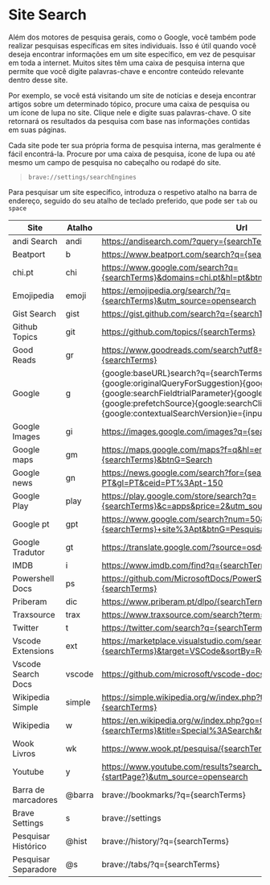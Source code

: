 # Site Search
Além dos motores de pesquisa gerais, como o Google, você também pode realizar pesquisas específicas em sites individuais. Isso é útil quando você deseja encontrar informações em um site específico, em vez de pesquisar em toda a internet. Muitos sites têm uma caixa de pesquisa interna que permite que você digite palavras-chave e encontre conteúdo relevante dentro desse site.

Por exemplo, se você está visitando um site de notícias e deseja encontrar artigos sobre um determinado tópico, procure uma caixa de pesquisa ou um ícone de lupa no site. Clique nele e digite suas palavras-chave. O site retornará os resultados da pesquisa com base nas informações contidas em suas páginas.

Cada site pode ter sua própria forma de pesquisa interna, mas geralmente é fácil encontrá-la. Procure por uma caixa de pesquisa, ícone de lupa ou até mesmo um campo de pesquisa no cabeçalho ou rodapé do site.

> `brave://settings/searchEngines`

Para pesquisar um site específico, introduza o respetivo atalho na barra de endereço, seguido do seu atalho de teclado preferido, que pode ser `tab` ou `space`

Site				|Atalho		| Url
--------------------|-----------|------
andi Search			| andi		| https://andisearch.com/?query={searchTerms}
Beatport			| b			| https://www.beatport.com/search?q={searchTerms}
chi.pt				| chi		| https://www.google.com/search?q={searchTerms}&domains=chi.pt&hl=pt&btnG=Pesquisar&sitesearch=chi.pt
Emojipedia			| emoji		| https://emojipedia.org/search/?q={searchTerms}&utm_source=opensearch
Gist Search			| gist		| https://gist.github.com/search?q={searchTerms}&ref=opensearch
Github Topics		| git		| https://github.com/topics/{searchTerms}
Good Reads			| gr		| https://www.goodreads.com/search?utf8=%E2%9C%93&q={searchTerms}
Google				| g			| {google:baseURL}search?q={searchTerms}&{google:RLZ}{google:originalQueryForSuggestion}{google:assistedQueryStats}{google:searchFieldtrialParameter}{google:iOSSearchLanguage}{google:prefetchSource}{google:searchClient}{google:sourceId}{google:contextualSearchVersion}ie={inputEncoding}
Google Images		| gi		| https://images.google.com/images?q={searchTerms}&hl=en
Google maps			| gm		| https://maps.google.com/maps?f=q&hl=en&q={searchTerms}&btnG=Search
Google news			| gn		| https://news.google.com/search?for={searchTerms}&hl=pt-PT&gl=PT&ceid=PT%3Apt-150
Google Play			| play		| https://play.google.com/store/search?q={searchTerms}&c=apps&price=2&utm_source=opensearch
Google pt			| gpt		| https://www.google.com/search?num=50&hl=pt-PT&q={searchTerms}+site%3Apt&btnG=Pesquisar&lr=lang_pt
Google Tradutor		| gt		| https://translate.google.com/?source=osdd#auto, auto, {searchTerms}
IMDB				| i			| https://www.imdb.com/find?q={searchTerms}
Powershell Docs		| ps		| https://github.com/MicrosoftDocs/PowerShell-Docs/search?q={searchTerms}
Priberam			| dic		| https://www.priberam.pt/dlpo/{searchTerms}
Traxsource			| trax		| https://www.traxsource.com/search?term={searchTerms}
Twitter				| t			| https://twitter.com/search?q={searchTerms}&src=typed_query
Vscode Extensions	| ext		| https://marketplace.visualstudio.com/search?term={searchTerms}&target=VSCode&sortBy=Relevance
Vscode Search Docs	| vscode	| https://github.com/microsoft/vscode-docs/search?q={searchTerms}
Wikipedia Simple	| simple	| https://simple.wikipedia.org/w/index.php?title=Special:Search&search={searchTerms}
Wikipedia			| w			| https://en.wikipedia.org/w/index.php?go=Go&search={searchTerms}&title=Special%3ASearch&ns0=1
Wook Livros			| wk		| https://www.wook.pt/pesquisa/{searchTerms}
Youtube				| y			| https://www.youtube.com/results?search_query={searchTerms}&page={startPage?}&utm_source=opensearch
Barra de marcadores	| @barra	| brave://bookmarks/?q={searchTerms}
Brave Settings		| s			| brave://settings
Pesquisar Histórico	| @hist		| brave://history/?q={searchTerms}
Pesquisar Separadore| @s		| brave://tabs/?q={searchTerms}
